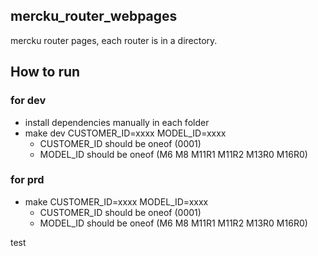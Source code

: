 ## mercku_router_webpages

mercku router pages, each router is in a directory.

## How to run

### for dev

- install dependencies manually in each folder
- make dev CUSTOMER_ID=xxxx MODEL_ID=xxxx
  - CUSTOMER_ID should be oneof (0001)
  - MODEL_ID should be oneof (M6 M8 M11R1 M11R2 M13R0 M16R0)

### for prd

- make CUSTOMER_ID=xxxx MODEL_ID=xxxx
  - CUSTOMER_ID should be oneof (0001)
  - MODEL_ID should be oneof (M6 M8 M11R1 M11R2 M13R0 M16R0)

test
